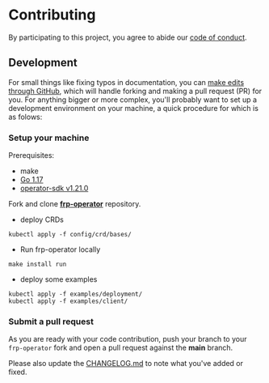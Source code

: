 # Contributing
By participating to this project, you agree to abide our [code of conduct](https://github.com/zufardhiyaulhaq/frp-operator/blob/main/.github/CODE_OF_CONDUCT.md).

## Development
For small things like fixing typos in documentation, you can [make edits through GitHub](https://help.github.com/articles/editing-files-in-another-user-s-repository/), which will handle forking and making a pull request (PR) for you. For anything bigger or more complex, you'll probably want to set up a development environment on your machine, a quick procedure for which is as folows:

### Setup your machine
Prerequisites:
- make
- [Go 1.17](https://golang.org/doc/install)
- [operator-sdk v1.21.0](https://sdk.operatorframework.io/)

Fork and clone **[frp-operator](https://github.com/zufardhiyaulhaq/frp-operator)** repository.

- deploy CRDs
```
kubectl apply -f config/crd/bases/
```

- Run frp-operator locally
```
make install run
```

- deploy some examples
```
kubectl apply -f examples/deployment/
kubectl apply -f examples/client/
```

### Submit a pull request
As you are ready with your code contribution, push your branch to your `frp-operator` fork and open a pull request against the **main** branch.

Please also update the [CHANGELOG.md](https://github.com/zufardhiyaulhaq/frp-operator/blob/main/CHANGELOG.md) to note what you've added or fixed.
